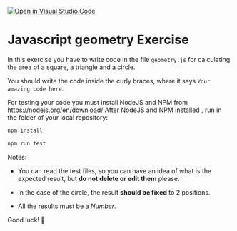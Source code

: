 [![Open in Visual Studio Code](https://classroom.github.com/assets/open-in-vscode-f059dc9a6f8d3a56e377f745f24479a46679e63a5d9fe6f495e02850cd0d8118.svg)](https://classroom.github.com/online_ide?assignment_repo_id=6338751&assignment_repo_type=AssignmentRepo)
# Javascript geometry Exercise

In this exercise you have to write code in the file `geometry.js` for calculating the area of a square, a triangle and a circle.

You should write the code inside the curly braces, where it says `Your amazing code here`.

For testing your code you must install NodeJS and NPM from https://nodejs.org/en/download/
After NodeJS and NPM installed , run in the folder of your local repository: 

```sh
npm install

npm run test

```

Notes:

- You can read the test files, so you can have an idea of what is the expected result, but **do not delete or edit them** please.

- In the case of the circle, the result **should be fixed** to 2 positions.
- All the results must be a *Number*.

Good luck! 🚀

